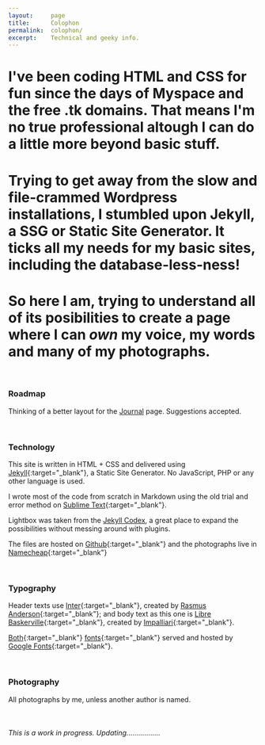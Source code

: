 ```yaml
---
layout:		page
title:		Colophon
permalink:	colophon/
excerpt:	Technical and geeky info.
---
```



# I've been coding HTML and CSS for fun since the days of Myspace and the free .tk domains. That means I'm no true professional altough I can do a little more beyond basic stuff. 

# Trying to get away from the slow and file-crammed Wordpress installations, I stumbled upon Jekyll, a SSG or Static Site Generator. It ticks all my needs for my basic sites, including the database-less-ness! 

# So here I am, trying to understand all of its posibilities to create a page where I can *own* my voice, my words and many of my photographs.

<br>

### Roadmap

Thinking of a better layout for the [Journal](/journal) page. Suggestions accepted.

<br>

### Technology

This site is written in HTML + CSS and delivered using [Jekyll](https://jekyllrb.com/){:target="_blank"}, a Static Site Generator. No JavaScript, PHP or any other language is used.

I wrote most of the code from scratch in Markdown using the old trial and error method on [Sublime Text](https://www.sublimetext.com/){:target="_blank"}. 

Lightbox was taken from the [Jekyll Codex](https://jekyllcodex.org/without-plugin/lightbox/#), a great place to expand the possibilities without messing around with plugins.

The files are hosted on [Github](https://github.com/franvelasco/franvelasco.github.io){:target="_blank"} and the photographs live in [Namecheap](https://namecheap.com){:target="_blank"}

<br>

### Typography

Header texts use [Inter](https://rsms.me/inter/){:target="_blank"}, created by [Rasmus Anderson](https://rsms.me/about/){:target="_blank"}; and body text as this one is [Libre Baskerville](https://fonts.google.com/specimen/Libre+Baskerville){:target="_blank"}, created by [Impalliari](http://www.impallari.com/projects/overview/libre-baskerville){:target="_blank"}.

[Both](https://fonts.google.com/specimen/Inter){:target="_blank"} [fonts](https://fonts.google.com/specimen/Libre+Baskerville){:target="_blank"} served and hosted by [Google Fonts](https://fonts.google.com/specimen/Libre+Baskerville){:target="_blank"}.

<br>

### Photography

All photographs by me, unless another author is named.

<br>

###### This is a work in progress. Updating.................
